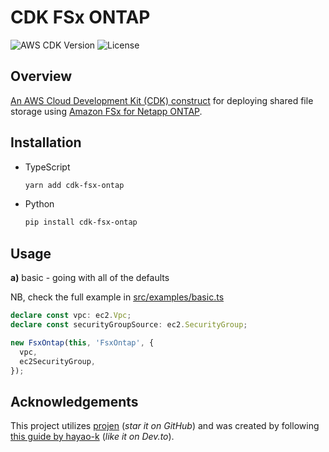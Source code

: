# CDK FSx ONTAP

![AWS CDK Version](https://img.shields.io/badge/AWS%20CDK-v2-blue)
![License](https://img.shields.io/badge/license-MIT-blue)

## Overview

[An AWS Cloud Development Kit (CDK) construct](https://docs.aws.amazon.com/cdk/v2/guide/constructs.html)
for deploying shared file storage using
[Amazon FSx for Netapp ONTAP](https://docs.aws.amazon.com/fsx/latest/ONTAPGuide/what-is-fsx-ontap.html).

## Installation

* TypeScript

  ```bash
  yarn add cdk-fsx-ontap
  ```

* Python

  ```bash
  pip install cdk-fsx-ontap
  ```

## Usage

**a)** basic - going with all of the defaults

NB, check the full example in [src/examples/basic.ts](src/examples/basic.ts)

```typescript
declare const vpc: ec2.Vpc;
declare const securityGroupSource: ec2.SecurityGroup;

new FsxOntap(this, 'FsxOntap', {
  vpc,
  ec2SecurityGroup,
});
```

## Acknowledgements

This project utilizes [projen](https://github.com/projen/projen) (_star it on GitHub_)
and was created by following [this guide by hayao-k](https://dev.to/aws-builders/a-beginner-s-guide-to-create-aws-cdk-construct-library-with-projen-5eh4)
(_like it on Dev.to_).
